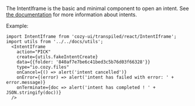 The IntentIframe is the basic and minimal component to open an intent.
See [the documentation]() for more information about intents.

Example:

```
import IntentIframe from 'cozy-ui/transpiled/react/IntentIframe';
import utils from '../../docs/utils';
  <IntentIframe
    action="PICK"
    create={utils.fakeIntentCreate}
    data={{folder: '840af7e7be6c41bed3c5b76d03f66328'}}
    type="io.cozy.files"
    onCancel={() => alert('intent cancelled')}
    onError={(error) => alert('intent has failed with error: ' + error.message)}
    onTerminate={doc => alert('intent has completed ! ' + JSON.stringify(doc))}
  />
```
